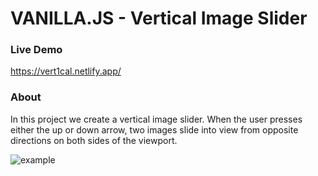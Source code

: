 # VANILLA.JS - Vertical Image Slider

### Live Demo

https://vert1cal.netlify.app/

### About

In this project we create a vertical image slider. When the user presses either the up or down arrow, two images slide into view from opposite directions on both sides of the viewport.

![example](./example.gif)

